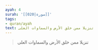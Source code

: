```yaml
---
ayah: 4
surah: '[[020|سورة]]'
tags:
- quran/ayah
text: تنزيلا ممن خلق الأرض والسماوات العلى
---
```

> تنزيلا ممن خلق الأرض والسماوات العلى
